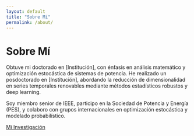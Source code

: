 ```yaml
---
layout: default
title: "Sobre Mí"
permalink: /about/
---
```


# Sobre Mí

Obtuve mi doctorado en [Institución], con énfasis en análisis matemático y optimización estocástica de sistemas de potencia. He realizado un posdoctorado en [Institución], abordando la reducción de dimensionalidad en series temporales renovables mediante métodos estadísticos robustos y deep learning.

Soy miembro senior de IEEE, participo en la Sociedad de Potencia y Energía (PES), y colaboro con grupos internacionales en optimización estocástica y modelado probabilístico.

[Mi Investigación](research.md)
